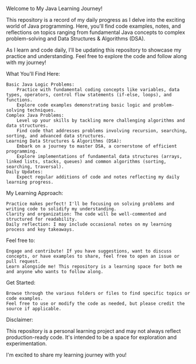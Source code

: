 Welcome to My Java Learning Journey!

This repository is a record of my daily progress as I delve into the exciting world of Java programming. Here, you'll find code examples, notes, and reflections on topics ranging from fundamental Java concepts to complex problem-solving and Data Structures & Algorithms (DSA).

As I learn and code daily, I'll be updating this repository to showcase my practice and understanding. Feel free to explore the code and follow along with my journey!

What You'll Find Here:

    Basic Java Logic Problems:
        Practice with fundamental coding concepts like variables, data types, operators, control flow statements (if-else, loops), and functions.
        Explore code examples demonstrating basic logic and problem-solving techniques.
    Complex Java Problems:
        Level up your skills by tackling more challenging algorithms and data structures.
        Find code that addresses problems involving recursion, searching, sorting, and advanced data structures.
    Learning Data Structures & Algorithms (DSA):
        Embark on a journey to master DSA, a cornerstone of efficient programming.
        Explore implementations of fundamental data structures (arrays, linked lists, stacks, queues) and common algorithms (sorting, searching, traversal).
    Daily Updates:
        Expect regular additions of code and notes reflecting my daily learning progress.

My Learning Approach:

    Practice makes perfect! I'll be focusing on solving problems and writing code to solidify my understanding.
    Clarity and organization: The code will be well-commented and structured for readability.
    Daily reflection: I may include occasional notes on my learning process and key takeaways.

Feel free to:

    Engage and contribute! If you have suggestions, want to discuss concepts, or have examples to share, feel free to open an issue or pull request.
    Learn alongside me! This repository is a learning space for both me and anyone who wants to follow along.

Get Started:

    Browse through the various folders or files to find specific topics or code examples.
    Feel free to use or modify the code as needed, but please credit the source if applicable.

Disclaimer:

This repository is a personal learning project and may not always reflect production-ready code. It's intended to be a space for exploration and experimentation.

I'm excited to share my learning journey with you!
